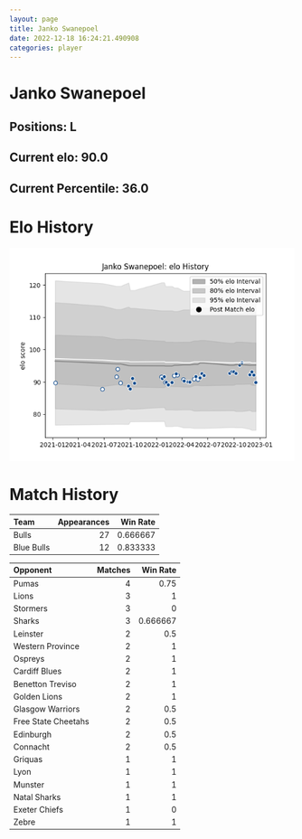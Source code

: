 ```yaml
---  
layout: page  
title: Janko Swanepoel  
date: 2022-12-18 16:24:21.490908  
categories: player  
---
```

# Janko Swanepoel

## Positions: L

## Current elo: 90.0

## Current Percentile: 36.0

# Elo History


![elo history](history_JankoSwanepoel.png)
# Match History


| Team       |   Appearances |   Win Rate |
|:-----------|--------------:|-----------:|
| Bulls      |            27 |   0.666667 |
| Blue Bulls |            12 |   0.833333 |

| Opponent            |   Matches |   Win Rate |
|:--------------------|----------:|-----------:|
| Pumas               |         4 |   0.75     |
| Lions               |         3 |   1        |
| Stormers            |         3 |   0        |
| Sharks              |         3 |   0.666667 |
| Leinster            |         2 |   0.5      |
| Western Province    |         2 |   1        |
| Ospreys             |         2 |   1        |
| Cardiff Blues       |         2 |   1        |
| Benetton Treviso    |         2 |   1        |
| Golden Lions        |         2 |   1        |
| Glasgow Warriors    |         2 |   0.5      |
| Free State Cheetahs |         2 |   0.5      |
| Edinburgh           |         2 |   0.5      |
| Connacht            |         2 |   0.5      |
| Griquas             |         1 |   1        |
| Lyon                |         1 |   1        |
| Munster             |         1 |   1        |
| Natal Sharks        |         1 |   1        |
| Exeter Chiefs       |         1 |   0        |
| Zebre               |         1 |   1        |